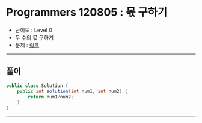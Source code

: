 # Programmers 120805 : 몫 구하기

- 난이도 : Level 0
- 두 수의 몫 구하기
- 문제 : [링크](https://school.programmers.co.kr/learn/courses/30/lessons/120805)

---

## 풀이
```java
public class Solution {
    public int solution(int num1, int num2) {
        return num1/num2;
    }
}
```

---

